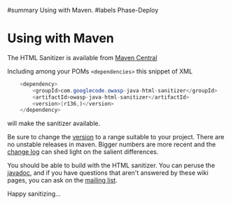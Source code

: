 #summary Using with Maven.
#labels Phase-Deploy

# Using with Maven 

The HTML Sanitizer is available from [Maven Central](https://search.maven.org/#browse%7C84770979)

Including among your POMs `<dependencies>` this snippet of XML

```Java
    <dependency>
        <groupId>com.googlecode.owasp-java-html-sanitizer</groupId>
        <artifactId>owasp-java-html-sanitizer</artifactId>
        <version>[r136,)</version>
    </dependency>
```

will make the sanitizer available.

Be sure to change the [version](http://docs.codehaus.org/display/MAVEN/Dependency+Mediation+and+Conflict+Resolution#DependencyMediationandConflictResolution-DependencyVersionRanges) to a range suitable to your project.  There are no unstable releases in maven.  Bigger numbers are more recent and the [change log](http://owasp-java-html-sanitizer.googlecode.com/svn/trunk/CHANGE_LOG.html) can shed light on the salient differences.

You should be able to build with the HTML sanitizer.  You can peruse the [javadoc](http://owasp-java-html-sanitizer.googlecode.com/svn/trunk/distrib/javadoc/index.html), and if you have questions that aren't answered by these wiki pages, you can ask on the [mailing list](http://groups.google.com/group/owasp-java-html-sanitizer-support).

Happy sanitizing...
